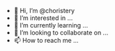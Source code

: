 - 👋 Hi, I’m @choristery
- 👀 I’m interested in ...
- 🌱 I’m currently learning ...
- 💞️ I’m looking to collaborate on ...
- 📫 How to reach me ...

<!---
choristery/choristery is a ✨ special ✨ repository because its `README.md` (this file) appears on your GitHub profile.
You can click the Preview link to take a look at your changes.
--->
